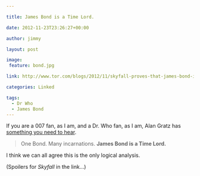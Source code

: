 ```yaml
---

title: James Bond is a Time Lord.

date: 2012-11-23T23:26:27+00:00

author: jimmy

layout: post

image:
 feature: bond.jpg

link: http://www.tor.com/blogs/2012/11/skyfall-proves-that-james-bond-is-a-time-lord

categories: Linked

tags:
  - Dr Who
  - James Bond
---
```


If you are a 007 fan, as I am, and a Dr. Who fan, as I am, Alan Gratz has [something you need to hear](http://www.tor.com/blogs/2012/11/skyfall-proves-that-james-bond-is-a-time-lord).
  
  
>One Bond. Many incarnations. **James Bond is a Time Lord.**
    

I think we can all agree this is the only logical analysis.
    
(Spoilers for *Skyfall* in the link&#8230;)
  
  
  
     
  
  
  
     
  
